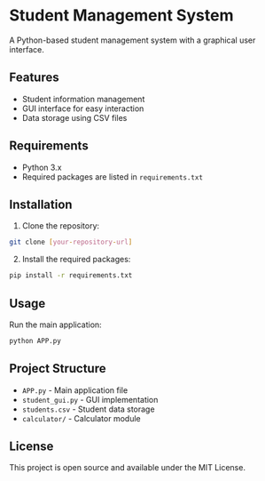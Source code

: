 # Student Management System

A Python-based student management system with a graphical user interface.

## Features

- Student information management
- GUI interface for easy interaction
- Data storage using CSV files

## Requirements

- Python 3.x
- Required packages are listed in `requirements.txt`

## Installation

1. Clone the repository:
```bash
git clone [your-repository-url]
```

2. Install the required packages:
```bash
pip install -r requirements.txt
```

## Usage

Run the main application:
```bash
python APP.py
```

## Project Structure

- `APP.py` - Main application file
- `student_gui.py` - GUI implementation
- `students.csv` - Student data storage
- `calculator/` - Calculator module

## License

This project is open source and available under the MIT License. 